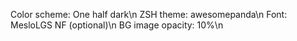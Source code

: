 Color scheme: One half dark\n
ZSH theme: awesomepanda\n
Font: MesloLGS NF (optional)\n
BG image opacity: 10%\n
